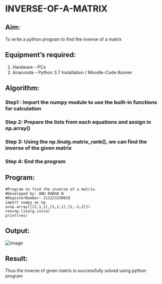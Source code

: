 # INVERSE-OF-A-MATRIX
## Aim:
To write a python program to find the inverse of a matrix
## Equipment’s required:
1. 	Hardware – PCs
2. 	Anaconda – Python 3.7 Installation / Moodle-Code Runner
## Algorithm:
### Step1 : Import the numpy module to use the built-in functions for calculation
### Step 2: Prepare the lists from each equations and assign in np.array()
### Step 3: Using the np.linalg.matrix_rank(), we can find the inverse of the given matrix
### Step 4: End the program
## Program:
```
#Program to find the inverse of a matrix.
#Developed by: ANU RADHA N 
#RegisterNumber: 212223230018
import numpy as np
a=np.array([[2,1,1],[1,1,1],[1,-1,2]])
res=np.linalg.inv(a)
print(res)
```
## Output:
![image](https://github.com/ANU23000217/INVERSE-OF-A-MATRIX/assets/139117108/f5f5ad92-05fe-481f-8dd2-6594f6e0c3d5)

## Result:
Thus the inverse of given matrix is successfully solved using python program

